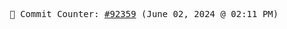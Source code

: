 <p align="center">
    <samp>
        📮 Commit Counter: <a href="https://github.com/Javascript-void0/Javascript-void0/commits/main">#92359</a> (June 02, 2024 @ 02:11 PM)
    </samp>
</p>